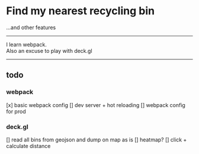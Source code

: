 # Find my nearest recycling bin

...and other features

---

I learn webpack.  
Also an excuse to play with deck.gl

---

## todo

### webpack
[x] basic webpack config
[] dev server + hot reloading
[] webpack config for prod

### deck.gl
[] read all bins from geojson and dump on map as is
[] heatmap?
[] click + calculate distance
